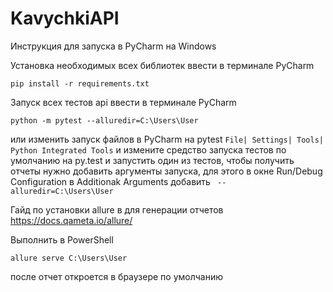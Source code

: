 # KavychkiAPI

Инструкция для запуска в PyCharm на Windows

Установка необходимых всех библиотек
ввести в терминале PyCharm
```
pip install -r requirements.txt
```
Запуск всех тестов api
ввести в терминале PyCharm
```
python -m pytest --alluredir=C:\Users\User
```

или изменить запуск файлов в PyCharm на pytest
```File| Settings| Tools| Python Integrated Tools``` и измените средство запуска тестов по умолчанию на py.test и запустить один из тестов,
чтобы получить отчеты нужно добавить аргументы запуска, для этого в окне Run/Debug Configuration в Additionak Arguments добавить ``` --alluredir=C:\Users\User```

Гайд по установки allure в для генерации отчетов
https://docs.qameta.io/allure/

Выполнить в PowerShell
```
allure serve C:\Users\User
```
после отчет откроется в браузере по умолчанию
